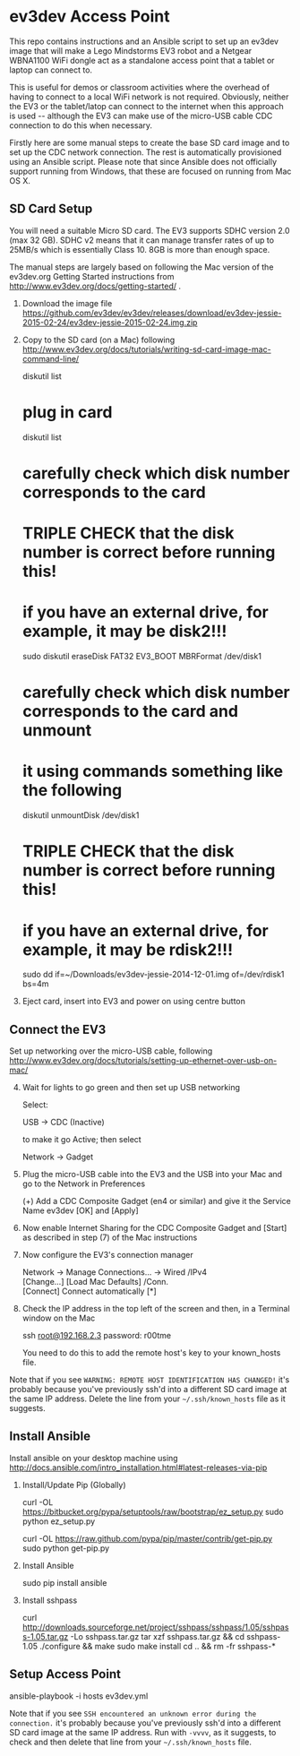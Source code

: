 # ev3dev Access Point

This repo contains instructions and an Ansible script to set up an ev3dev image
that will make a Lego Mindstorms EV3 robot and a Netgear WBNA1100 WiFi dongle
act as a standalone access point that a tablet or laptop can connect to.

This is useful for demos or classroom activities where the overhead of having
to connect to a local WiFi network is not required.  Obviously, neither the
EV3 or the tablet/latop can connect to the internet when this approach is used
-- although the EV3 can make use of the micro-USB cable CDC connection to do
this when necessary.

Firstly here are some manual steps to create the base SD card image and to set
up the CDC network connection.  The rest is automatically provisioned using an
Ansible script.  Please note that since Ansible does not officially support
running from Windows, that these are focused on running from Mac OS X.


## SD Card Setup

You will need a suitable Micro SD card.  The EV3 supports SDHC version 2.0 (max
32 GB).  SDHC v2 means that it can manage transfer rates of up to 25MB/s which
is essentially Class 10.  8GB is more than enough space.

The manual steps are largely based on following the Mac version of the
ev3dev.org Getting Started instructions from http://www.ev3dev.org/docs/getting-started/ .

   1. Download the image file
      https://github.com/ev3dev/ev3dev/releases/download/ev3dev-jessie-2015-02-24/ev3dev-jessie-2015-02-24.img.zip

   2. Copy to the SD card (on a Mac) following http://www.ev3dev.org/docs/tutorials/writing-sd-card-image-mac-command-line/

        diskutil list

        # plug in card

        diskutil list

        # carefully check which disk number corresponds to the card
        # TRIPLE CHECK that the disk number is correct before running this!
        # if you have an external drive, for example, it may be disk2!!!
        sudo diskutil eraseDisk FAT32 EV3_BOOT MBRFormat /dev/disk1

        # carefully check which disk number corresponds to the card and unmount
        # it using commands something like the following
        diskutil unmountDisk /dev/disk1

        # TRIPLE CHECK that the disk number is correct before running this!
        # if you have an external drive, for example, it may be rdisk2!!!
        sudo dd if=~/Downloads/ev3dev-jessie-2014-12-01.img of=/dev/rdisk1 bs=4m

   3. Eject card, insert into EV3 and power on using centre button


## Connect the EV3

Set up networking over the micro-USB cable, following
http://www.ev3dev.org/docs/tutorials/setting-up-ethernet-over-usb-on-mac/

   4. Wait for lights to go green and then set up USB networking

        Select:

        USB -> CDC (Inactive)

        to make it go Active; then select

        Network -> Gadget

   5. Plug the micro-USB cable into the EV3 and the USB into your Mac and go to the Network in Preferences

        (+) Add a CDC Composite Gadget (en4 or similar) and give it the Service Name ev3dev
        [OK] and [Apply]

   6. Now enable Internet Sharing for the CDC Composite Gadget and [Start] as described in step (7) of the Mac instructions

   7. Now configure the EV3's connection manager

        Network -> Manage Connections... -> Wired
        /IPv4\
        [Change...]
        [Load Mac Defaults]
        /Conn.\
        [Connect]
        Connect automatically [*]

   8. Check the IP address in the top left of the screen and then, in a Terminal window on the Mac

        ssh root@192.168.2.3
        password: r00tme

      You need to do this to add the remote host's key to your known_hosts file.

Note that if you see `WARNING: REMOTE HOST IDENTIFICATION HAS CHANGED!`
it's probably because you've previously ssh'd into a different SD card image
at the same IP address.  Delete the line from your `~/.ssh/known_hosts` file
as it suggests.

## Install Ansible

Install ansible on your desktop machine using http://docs.ansible.com/intro_installation.html#latest-releases-via-pip

   1. Install/Update Pip (Globally)

        curl -OL https://bitbucket.org/pypa/setuptools/raw/bootstrap/ez_setup.py
        sudo python ez_setup.py

        curl -OL https://raw.github.com/pypa/pip/master/contrib/get-pip.py
        sudo python get-pip.py

   2. Install Ansible

        sudo pip install ansible

   3. Install sshpass

        curl http://downloads.sourceforge.net/project/sshpass/sshpass/1.05/sshpass-1.05.tar.gz -Lo sshpass.tar.gz
        tar xzf sshpass.tar.gz && cd sshpass-1.05
        ./configure && make
        sudo make install
        cd .. && rm -fr sshpass-*

## Setup Access Point


ansible-playbook -i hosts ev3dev.yml



Note that if you see `SSH encountered an unknown error during the connection.`
it's probably because you've previously ssh'd into a different SD card image
at the same IP address.  Run with `-vvvv`, as it suggests, to check and then
delete that line from your `~/.ssh/known_hosts` file.





